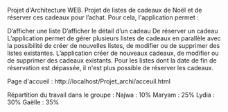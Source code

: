 Projet d'Architecture WEB. Projet de listes de cadeaux de Noël et de réserver ces cadeaux pour l’achat. Pour cela, l'application permet :

D’afficher une liste
D’afficher le détail d’un cadeau
De réserver un cadeau
L’application permet de gérer plusieurs listes de cadeaux en parallèle avec la possibilité de créer de nouvelles listes, de modifier ou de supprimer des listes existantes. L’application créer de nouveaux cadeaux, de modifier ou de supprimer des cadeaux existants. Pour les listes dont la date de fin de réservation est dépassée, il n'est plus possible de réserver les cadeaux.

Page d'accueil : http://localhost/Projet_archi/acceuil.html

Répartition du travail dans le groupe : Najwa : 10% Maryam : 25% Lydia : 30% Gaëlle : 35%

